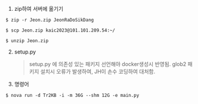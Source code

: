 1. zip하여 서버에 옮기기

```
$ zip -r Jeon.zip JeonRaDoSikDang

$ scp Jeon.zip kaic2023@101.101.209.54:~/

$ unzip Jeon.zip

```

2. setup.py

   > setup.py 에 의존성 있는 패키지 선언해야 docker생성시 반영됨.
   > glob2 패키지 설치시 오류가 발생하여, JH이 손수 코딩하여 대처함.

3. 명령어

```
$ nova run -d Tr2KB -i -m 36G --shm 12G -e main.py
```
